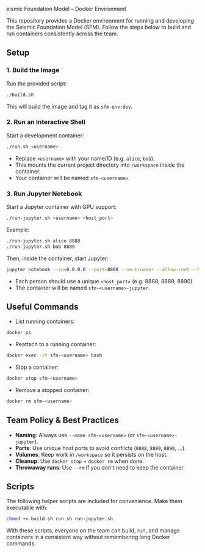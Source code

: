 eismic Foundation Model – Docker Environment

This repository provides a Docker environment for running and developing the Seismic Foundation Model (SFM). Follow the steps below to build and run containers consistently across the team.

## Setup

### 1. Build the Image
Run the provided script:

```bash
./build.sh
```

This will build the image and tag it as `sfm-env:dev`.

### 2. Run an Interactive Shell
Start a development container:

```bash
./run.sh <username>
```

* Replace `<username>` with your name/ID (e.g. `alice`, `bob`).
* This mounts the current project directory into `/workspace` inside the container.
* Your container will be named `sfm-<username>`.

### 3. Run Jupyter Notebook
Start a Jupyter container with GPU support:

```bash
./run-jupyter.sh <username> <host_port>
```

Example:

```bash
./run-jupyter.sh alice 8888
./run-jupyter.sh bob 8889
```

Then, inside the container, start Jupyter:

```bash
jupyter notebook --ip=0.0.0.0 --port=8888 --no-browser --allow-root --NotebookApp.token=''
```

* Each person should use a unique `<host_port>` (e.g. 8888, 8889, 8890).
* The container will be named `sfm-<username>-jupyter`.

## Useful Commands

* List running containers:
```bash
docker ps
```

* Reattach to a running container:
```bash
docker exec -it sfm-<username> bash
```

* Stop a container:
```bash
docker stop sfm-<username>
```

* Remove a stopped container:
```bash
docker rm sfm-<username>
```

## Team Policy & Best Practices

* **Naming**: Always use `--name sfm-<username>` (or `sfm-<username>-jupyter`).
* **Ports**: Use unique host ports to avoid conflicts (`8888`, `8889`, `8890`, …).
* **Volumes**: Keep work in `/workspace` so it persists on the host.
* **Cleanup**: Use `docker stop` + `docker rm` when done.
* **Throwaway runs**: Use `--rm` if you don't need to keep the container.

## Scripts

The following helper scripts are included for convenience. Make them executable with:

```bash
chmod +x build.sh run.sh run-jupyter.sh
```

With these scripts, everyone on the team can build, run, and manage containers in a consistent way without remembering long Docker commands.
